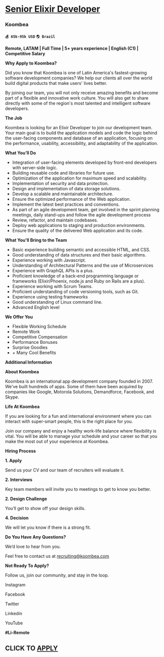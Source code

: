# [Senior Elixir Developer](https://www.remotewlb.com/apply/senior-elixir-developer)  
### Koombea  
#### `💰 65k-95k USD` `🌎 Brazil`  

**Remote, LATAM | Full Time | 5+ years experience | English (C1) | Competitive Salary**

 **Why Apply to Koombea?**

Did you know that Koombea is one of Latin America's fastest-growing software development companies? We help our clients all over the world build digital products that make users' lives better.

By joining our team, you will not only receive amazing benefits and become part of a flexible and innovative work culture. You will also get to share directly with some of the region's most talented and intelligent software developers.

 **The Job**

Koombea is looking for an Elixir Developer to join our development team. Your main goal is to build the application models and code the logic behind the user-facing components and database of an application, focusing on the performance, usability, accessibility, and adaptability of the application.

**What You’ll Do**

* Integration of user-facing elements developed by front-end developers with server-side logic.
* Building reusable code and libraries for future use.
* Optimization of the application for maximum speed and scalability.
* Implementation of security and data protection.
* Design and implementation of data storage solutions.
* Develop a scalable and maintainable architecture.
* Ensure the optimized performance of the Web application.
* Implement the latest best practices and conventions.
* As part of an agile development team, get involved in the sprint planning meetings, daily stand-ups and follow the agile development process
* Review, refactor, and maintain codebases.
* Deploy web applications to staging and production environments.
* Ensure the quality of the delivered Web application and its code.

**What You'll Bring to the Team**

* Basic experience building semantic and accessible HTML, and CSS.
* Good understanding of data structures and their basic algorithms.
* Experience working with Javascript.
* Understanding of Architectural Patterns and the use of Microservices
* Experience with GraphQL APIs is a plus.
* Proficient knowledge of a back-end programming language or frameworks (Elixir/Phoenix, node.js and Ruby on Rails are a plus).
* Experience working with Scrum Teams.
* Proficient understanding of code versioning tools, such as Git.
* Experience using testing frameworks
* Good understanding of Linux command line.
* Advanced English level

**We Offer You**

* Flexible Working Schedule
* Remote Work
* Competitive Compensation
* Performance Bonuses
* Surprise Goodies
* \+ Many Cool Benefits

**Additional Information**

**About Koombea**

Koombea is an international app development company founded in 2007. We've built hundreds of apps. Some of them have been acquired by companies like Google, Motorola Solutions, Demandforce, Facebook, and Skype.

 **Life At Koombea**

If you are looking for a fun and international environment where you can interact with super-smart people, this is the right place for you.

Join our company and enjoy a healthy work-life balance where flexibility is vital. You will be able to manage your schedule and your career so that you make the most out of your experience at Koombea.

 **Hiring Process**

 **1\. Apply**

Send us your CV and our team of recruiters will evaluate it.

 **2\. Interviews**

Key team members will invite you to meetings to get to know you better.

 **2\. Design Challenge**

You’ll get to show off your design skills.

 **4\. Decision**

We will let you know if there is a strong fit.

 **Do You Have Any Questions?**

We’d love to hear from you.

Feel free to contact us at recruiting@koombea.com

 **Not Ready To Apply?**

Follow us, join our community, and stay in the loop.

Instagram

Facebook

Twitter

Linkedin

YouTube

 **#Li-Remote**

  
## CLICK TO [APPLY](https://www.remotewlb.com/apply/senior-elixir-developer)

